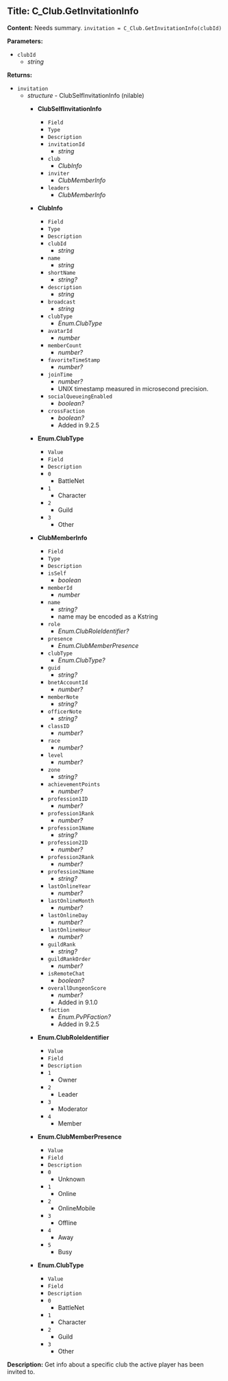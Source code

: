 ## Title: C_Club.GetInvitationInfo

**Content:**
Needs summary.
`invitation = C_Club.GetInvitationInfo(clubId)`

**Parameters:**
- `clubId`
  - *string*

**Returns:**
- `invitation`
  - *structure* - ClubSelfInvitationInfo (nilable)
    - **ClubSelfInvitationInfo**
      - `Field`
      - `Type`
      - `Description`
      - `invitationId`
        - *string*
      - `club`
        - *ClubInfo*
      - `inviter`
        - *ClubMemberInfo*
      - `leaders`
        - *ClubMemberInfo*

    - **ClubInfo**
      - `Field`
      - `Type`
      - `Description`
      - `clubId`
        - *string*
      - `name`
        - *string*
      - `shortName`
        - *string?*
      - `description`
        - *string*
      - `broadcast`
        - *string*
      - `clubType`
        - *Enum.ClubType*
      - `avatarId`
        - *number*
      - `memberCount`
        - *number?*
      - `favoriteTimeStamp`
        - *number?*
      - `joinTime`
        - *number?*
        - UNIX timestamp measured in microsecond precision.
      - `socialQueueingEnabled`
        - *boolean?*
      - `crossFaction`
        - *boolean?*
        - Added in 9.2.5

    - **Enum.ClubType**
      - `Value`
      - `Field`
      - `Description`
      - `0`
        - BattleNet
      - `1`
        - Character
      - `2`
        - Guild
      - `3`
        - Other

    - **ClubMemberInfo**
      - `Field`
      - `Type`
      - `Description`
      - `isSelf`
        - *boolean*
      - `memberId`
        - *number*
      - `name`
        - *string?*
        - name may be encoded as a Kstring
      - `role`
        - *Enum.ClubRoleIdentifier?*
      - `presence`
        - *Enum.ClubMemberPresence*
      - `clubType`
        - *Enum.ClubType?*
      - `guid`
        - *string?*
      - `bnetAccountId`
        - *number?*
      - `memberNote`
        - *string?*
      - `officerNote`
        - *string?*
      - `classID`
        - *number?*
      - `race`
        - *number?*
      - `level`
        - *number?*
      - `zone`
        - *string?*
      - `achievementPoints`
        - *number?*
      - `profession1ID`
        - *number?*
      - `profession1Rank`
        - *number?*
      - `profession1Name`
        - *string?*
      - `profession2ID`
        - *number?*
      - `profession2Rank`
        - *number?*
      - `profession2Name`
        - *string?*
      - `lastOnlineYear`
        - *number?*
      - `lastOnlineMonth`
        - *number?*
      - `lastOnlineDay`
        - *number?*
      - `lastOnlineHour`
        - *number?*
      - `guildRank`
        - *string?*
      - `guildRankOrder`
        - *number?*
      - `isRemoteChat`
        - *boolean?*
      - `overallDungeonScore`
        - *number?*
        - Added in 9.1.0
      - `faction`
        - *Enum.PvPFaction?*
        - Added in 9.2.5

    - **Enum.ClubRoleIdentifier**
      - `Value`
      - `Field`
      - `Description`
      - `1`
        - Owner
      - `2`
        - Leader
      - `3`
        - Moderator
      - `4`
        - Member

    - **Enum.ClubMemberPresence**
      - `Value`
      - `Field`
      - `Description`
      - `0`
        - Unknown
      - `1`
        - Online
      - `2`
        - OnlineMobile
      - `3`
        - Offline
      - `4`
        - Away
      - `5`
        - Busy

    - **Enum.ClubType**
      - `Value`
      - `Field`
      - `Description`
      - `0`
        - BattleNet
      - `1`
        - Character
      - `2`
        - Guild
      - `3`
        - Other

**Description:**
Get info about a specific club the active player has been invited to.